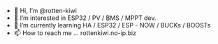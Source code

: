 - 👋 Hi, I’m @rotten-kiwi
- 👀 I’m interested in ESP32 / PV / BMS / MPPT dev.
- 🌱 I’m currently learning HA / ESP32 / ESP - NOW / BUCKs / BOOSTs
- 📫 How to reach me ... rottenkiwi.no-ip.biz

<!---
rotten-kiwi/rotten-kiwi is a ✨ special ✨ repository because its `README.md` (this file) appears on your GitHub profile.
You can click the Preview link to take a look at your changes.
--->
